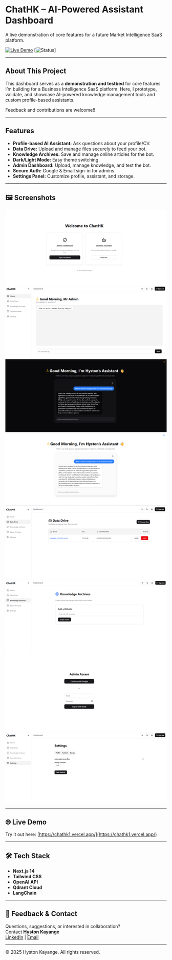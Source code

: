 # ChatHK – AI-Powered Assistant Dashboard

A live demonstration of core features for a future Market Intelligence SaaS platform.

[![Live Demo](https://img.shields.io/badge/demo-online-brightgreen)](https://chathk1.vercel.app/)
[![Status](https://img.shields.io/badge/status-demo-lightgrey)]

---

## About This Project

This dashboard serves as a **demonstration and testbed** for core features I’m building for a Business Intelligence SaaS platform. Here, I prototype, validate, and showcase AI-powered knowledge management tools and custom profile-based assistants.

Feedback and contributions are welcome!!

---

##  Features

- **Profile-based AI Assistant:** Ask questions about your profile/CV.
- **Data Drive:** Upload and manage files securely to feed your bot.
- **Knowledge Archives:** Save and manage online articles for the bot.
- **Dark/Light Mode:** Easy theme switching.
- **Admin Dashboard:** Upload, manage knowledge, and test the bot.
- **Secure Auth:** Google & Email sign-in for admins.
- **Settings Panel:** Customize profile, assistant, and storage.

---

## 🖼️ Screenshots

![Landing Page](/images/landing_page.png)
![Admin Dashboard](/images/admin-dashboard.png)
![Assistant Light](/images/assistant-1.png)
![Assistant Dark](/images/assistant-2.png)
![Data Drive](/images/Data-drive.png)
![Knowledge Archives](/images/knowledge-archive.png)
![Login Page](/images/login.png)
![Settings](/images/settings.png)

---

## 🌐 Live Demo

Try it out here: [https://chathk1.vercel.app/](https://chathk1.vercel.app/)

---

## 🛠️ Tech Stack

- **Next.js 14**
- **Tailwind CSS**
- **OpenAI API**
- **Qdrant Cloud**
- **LangChain**

---


## 💬 Feedback & Contact

Questions, suggestions, or interested in collaboration?  
Contact **Hyston Kayange**  
[LinkedIn](https://www.linkedin.com/in/hyston-kayange-2682641b5) | [Email](hylukayange@gmail.com)

---

© 2025 Hyston Kayange. All rights reserved.

